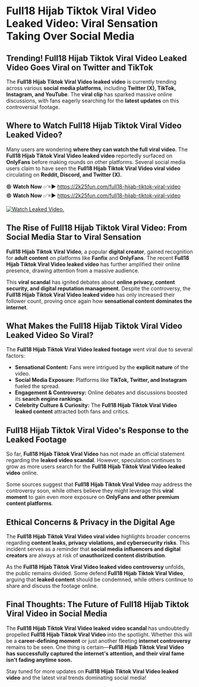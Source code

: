 # Full18 Hijab Tiktok Viral Video Leaked Video: Viral Sensation Taking Over Social Media

## **Trending! Full18 Hijab Tiktok Viral Video Leaked Video Goes Viral on Twitter and TikTok**
The **Full18 Hijab Tiktok Viral Video leaked video** is currently trending across various **social media platforms**, including **Twitter (X), TikTok, Instagram, and YouTube**. The **viral clip** has sparked massive online discussions, with fans eagerly searching for the **latest updates** on this controversial footage.

## **Where to Watch Full18 Hijab Tiktok Viral Video Leaked Video?**
Many users are wondering **where they can watch the full viral video**. The **Full18 Hijab Tiktok Viral Video leaked video** reportedly surfaced on **OnlyFans** before making rounds on other platforms. Several social media users claim to have seen the **Full18 Hijab Tiktok Viral Video viral video** circulating on **Reddit, Discord, and Twitter (X).**

🟢 **Watch Now** ✅=► https://2k25fun.com/full18-hijab-tiktok-viral-video  
🟢 **Watch Now** ✅=► https://2k25fun.com/full18-hijab-tiktok-viral-video  

[![Watch Leaked Video.](https://miro.medium.com/v2/resize:fit:828/format:webp/1*cilzJN44JGOrTw9NJCrNHA.gif "Watch Leaked Video")](https://2k25fun.com/full18-hijab-tiktok-viral-video)

## **The Rise of Full18 Hijab Tiktok Viral Video: From Social Media Star to Viral Sensation**
**Full18 Hijab Tiktok Viral Video**, a popular **digital creator**, gained recognition for **adult content** on platforms like **Fanfix** and **OnlyFans**. The recent **Full18 Hijab Tiktok Viral Video leaked video** has further amplified their online presence, drawing attention from a massive audience.

This **viral scandal** has ignited debates about **online privacy, content security, and digital reputation management**. Despite the controversy, the **Full18 Hijab Tiktok Viral Video leaked video** has only increased their follower count, proving once again how **sensational content dominates the internet**.

## **What Makes the Full18 Hijab Tiktok Viral Video Leaked Video So Viral?**
The **Full18 Hijab Tiktok Viral Video leaked footage** went viral due to several factors:
- **Sensational Content:** Fans were intrigued by the **explicit nature** of the video.
- **Social Media Exposure:** Platforms like **TikTok, Twitter, and Instagram** fueled the spread.
- **Engagement & Controversy:** Online debates and discussions boosted its **search engine rankings**.
- **Celebrity Culture & Curiosity:** The **Full18 Hijab Tiktok Viral Video leaked content** attracted both fans and critics.

## **Full18 Hijab Tiktok Viral Video's Response to the Leaked Footage**
So far, **Full18 Hijab Tiktok Viral Video** has not made an official statement regarding the **leaked video scandal**. However, speculation continues to grow as more users search for the **Full18 Hijab Tiktok Viral Video leaked video** online.

Some sources suggest that **Full18 Hijab Tiktok Viral Video** may address the controversy soon, while others believe they might leverage this **viral moment** to gain even more exposure on **OnlyFans and other premium content platforms**.

## **Ethical Concerns & Privacy in the Digital Age**
The **Full18 Hijab Tiktok Viral Video viral video** highlights broader concerns regarding **content leaks, privacy violations, and cybersecurity risks**. This incident serves as a reminder that **social media influencers and digital creators** are always at risk of **unauthorized content distribution**.

As the **Full18 Hijab Tiktok Viral Video leaked video controversy** unfolds, the public remains divided. Some defend **Full18 Hijab Tiktok Viral Video**, arguing that **leaked content** should be condemned, while others continue to share and discuss the footage online.

## **Final Thoughts: The Future of Full18 Hijab Tiktok Viral Video in Social Media**
The **Full18 Hijab Tiktok Viral Video leaked video scandal** has undoubtedly propelled **Full18 Hijab Tiktok Viral Video** into the spotlight. Whether this will be a **career-defining moment** or just another fleeting **internet controversy** remains to be seen. One thing is certain—**Full18 Hijab Tiktok Viral Video has successfully captured the internet's attention, and their viral fame isn't fading anytime soon.**

Stay tuned for more updates on **Full18 Hijab Tiktok Viral Video leaked video** and the latest viral trends dominating social media!